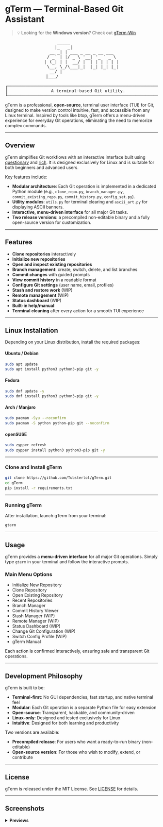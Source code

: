 # gTerm — Terminal-Based Git Assistant

> 💡 Looking for the **Windows version**?
> Check out [gTerm-Win](https://github.com/Tubsterlol/gTerm-Win)

<div align="center">

<pre>
     _____                   
    |_   _|                  
  __ _| | ___ _ __ _ __ ___  
 / _` | |/ _ \ '__| '_ ` _ \ 
| (_| | |  __/ |  | | | | | |
 \__, \_/\___|_|  |_| |_| |_|
  __/ |                      
 |___/                        

┌─────────────────────────────────────────────────────────────┐
│                 A terminal-based Git utility.               │
└─────────────────────────────────────────────────────────────┘
</pre>

</div>

gTerm is a professional, **open-source**, terminal user interface (TUI) for Git, designed to make version control intuitive, fast, and accessible from any Linux terminal. Inspired by tools like btop, gTerm offers a menu-driven experience for everyday Git operations, eliminating the need to memorize complex commands.

---

## Overview

gTerm simplifies Git workflows with an interactive interface built using [questionary](https://pypi.org/project/questionary/) and [rich](https://pypi.org/project/rich/). It is designed exclusively for Linux and is suitable for both beginners and advanced users.

Key features include:

* **Modular architecture**: Each Git operation is implemented in a dedicated Python module (e.g., `clone_repo.py`, `branch_manager.py`, `commit_existing_repo.py`, `commit_history.py`, `config_set.py`).
* **Utility modules**: `utils.py` for terminal clearing and `ascii_art.py` for displaying ASCII banners.
* **Interactive, menu-driven interface** for all major Git tasks.
* **Two release versions**: a precompiled non-editable binary and a fully open-source version for customization.

---

## Features

* **Clone repositories** interactively
* **Initialize new repositories**
* **Open and inspect existing repositories**
* **Branch management**: create, switch, delete, and list branches
* **Commit changes** with guided prompts
* **View commit history** in a readable format
* **Configure Git settings** (user name, email, profiles)
* **Stash and restore work** (WIP)
* **Remote management** (WIP)
* **Status dashboard** (WIP)
* **Built-in help/manual**
* **Terminal cleaning** after every action for a smooth TUI experience

---

## Linux Installation

Depending on your Linux distribution, install the required packages:

#### **Ubuntu / Debian**

```bash
sudo apt update
sudo apt install python3 python3-pip git -y
```

#### **Fedora**

```bash
sudo dnf update -y
sudo dnf install python3 python3-pip git -y
```

#### **Arch / Manjaro**

```bash
sudo pacman -Syu --noconfirm
sudo pacman -S python python-pip git --noconfirm
```

#### **openSUSE**

```bash
sudo zypper refresh
sudo zypper install python3 python3-pip git -y
```

---

### Clone and Install gTerm

```bash
git clone https://github.com/Tubsterlol/gTerm.git
cd gTerm
pip install -r requirements.txt
```

---

### Running gTerm

After installation, launch gTerm from your terminal:

```bash
gterm
```

---

## Usage

gTerm provides a **menu-driven interface** for all major Git operations.
Simply type `gterm` in your terminal and follow the interactive prompts.

### Main Menu Options

* Initialize New Repository
* Clone Repository
* Open Existing Repository
* Recent Repositories
* Branch Manager
* Commit History Viewer
* Stash Manager (WIP)
* Remote Manager (WIP)
* Status Dashboard (WIP)
* Change Git Configuration (WIP)
* Switch Config Profile (WIP)
* gTerm Manual

Each action is confirmed interactively, ensuring safe and transparent Git operations.

---

## Development Philosophy

gTerm is built to be:

* **Terminal-first**: No GUI dependencies, fast startup, and native terminal feel
* **Modular**: Each Git operation is a separate Python file for easy extension
* **Open-source**: Transparent, hackable, and community-driven
* **Linux-only**: Designed and tested exclusively for Linux
* **Intuitive**: Designed for both learning and productivity

Two versions are available:

* **Precompiled release**: For users who want a ready-to-run binary (non-editable)
* **Open-source version**: For those who wish to modify, extend, or contribute

---

## License

gTerm is released under the MIT License. See [LICENSE](LICENSE) for details.

---

## Screenshots

<details>
  <summary><strong>Previews</strong></summary>

![Menu](previews/1-screenshot.png)
![Init](previews/2-screenshot.png)
![Clone](previews/3-screenshot.png)
![OpenExisting](previews/4-screenshot.png)
![Branch](previews/5-screenshot.png)

</details>
